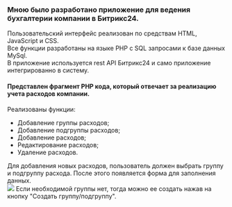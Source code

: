 ### Мною было разработано приложение для ведения бухгалтерии компании в Битрикс24.

Пользовательский интерфейс реализован по средствам HTML, JavaScript и CSS. <br>
Все функции разработаны на языке PHP с SQL запросами к базе данных MySql. <br>
В приложение используется rest API Битрикс24 и само приложение интегрированно в систему.

#### Представлен фрагмент PHP кода, который отвечает за реализацию учета расходов компании.

Реализованы функции:
- Добавление группы расходов;
- Добавление подгруппы расходов;
- Добавление расходов;
- Редактирование расходов;
- Удаление расходов.

Для добавления новых расходов, пользователь должен выбрать группу и подгруппу расхода. После этого появляется форма для заполнения данных. <br>
<img src="https://user-images.githubusercontent.com/46212492/160855993-e8f7cca6-f0c0-4e51-b4d4-c16223aafa53.png">
Если необходимой группы нет, тогда можно ее создать нажав на кнопку "Создать группу/подгруппу".

